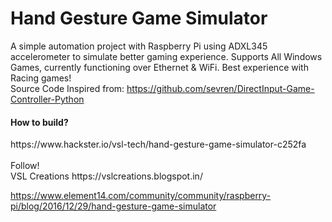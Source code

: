 # Hand Gesture Game Simulator
A simple automation project with Raspberry Pi using ADXL345 accelerometer to simulate better gaming experience. Supports All Windows Games, currently functioning over Ethernet & WiFi. Best experience with Racing games!
<br>
Source Code Inspired from: https://github.com/sevren/DirectInput-Game-Controller-Python
<h4>How to build?</h4>
https://www.hackster.io/vsl-tech/hand-gesture-game-simulator-c252fa
<br><br>
Follow!<br>
VSL Creations
https://vslcreations.blogspot.in/

https://www.element14.com/community/community/raspberry-pi/blog/2016/12/29/hand-gesture-game-simulator
